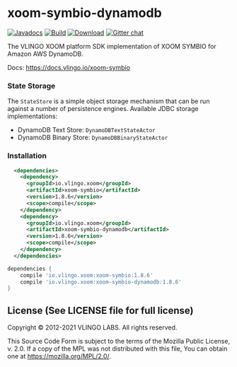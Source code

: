 # xoom-symbio-dynamodb

[![Javadocs](http://javadoc.io/badge/io.vlingo.xoom/xoom-symbio-dynamodb.svg?color=brightgreen)](http://javadoc.io/doc/io.vlingo.xoom/xoom-symbio-dynamodb) [![Build](https://github.com/vlingo/xoom-symbio-dynamodb/workflows/Build/badge.svg)](https://github.com/vlingo/xoom-symbio-dynamodb/actions?query=workflow%3ABuild) [![Download](https://img.shields.io/maven-central/v/io.vlingo.xoom/xoom-symbio-dynamodb?label=maven)](https://search.maven.org/artifact/io.vlingo.xoom/xoom-symbio-dynamodb) [![Gitter chat](https://badges.gitter.im/gitterHQ/gitter.png)](https://gitter.im/vlingo-platform-java/symbio)

The VLINGO XOOM platform SDK implementation of XOOM SYMBIO for Amazon AWS DynamoDB.

Docs: https://docs.vlingo.io/xoom-symbio

### State Storage
The `StateStore` is a simple object storage mechanism that can be run against a number of persistence engines.
Available JDBC storage implementations:

   - DynamoDB Text Store: `DynamoDBTextStateActor`
   - DynamoDB Binary Store: `DynamoDBBinaryStateActor`

### Installation

```xml
  <dependencies>
    <dependency>
      <groupId>io.vlingo.xoom</groupId>
      <artifactId>xoom-symbio</artifactId>
      <version>1.8.6</version>
      <scope>compile</scope>
    </dependency>
    <dependency>
      <groupId>io.vlingo.xoom</groupId>
      <artifactId>xoom-symbio-dynamodb</artifactId>
      <version>1.8.6</version>
      <scope>compile</scope>
    </dependency>
  </dependencies>
```

```gradle
dependencies {
    compile 'io.vlingo.xoom:xoom-symbio:1.8.6'
    compile 'io.vlingo.xoom:xoom-symbio-dynamodb:1.8.6'
}
```

License (See LICENSE file for full license)
-------------------------------------------
Copyright © 2012-2021 VLINGO LABS. All rights reserved.

This Source Code Form is subject to the terms of the
Mozilla Public License, v. 2.0. If a copy of the MPL
was not distributed with this file, You can obtain
one at https://mozilla.org/MPL/2.0/.
